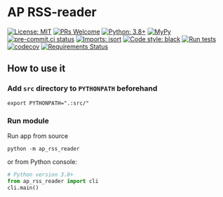 # AP RSS-reader

[![License: MIT](https://img.shields.io/badge/License-MIT-yellow.svg)](https://opensource.org/licenses/MIT)
[![PRs Welcome](https://img.shields.io/badge/PRs-welcome-brightgreen.svg?style=flat-square)](http://makeapullrequest.com)
[![Python: 3.8+](https://img.shields.io/badge/Python-3.8+-blue.svg)](https://www.python.org/)
[![MyPy](https://img.shields.io/badge/MyPy-passing-success.svg)](https://mypy.readthedocs.io/en/stable/)
[![pre-commit.ci status](https://results.pre-commit.ci/badge/github/aplatkouski/ap-rss-reader/main.svg)](https://results.pre-commit.ci/latest/github/aplatkouski/ap-rss-reader/main)
[![Imports: isort](https://img.shields.io/badge/%20imports-isort-%231674b1?style=flat&labelColor=ef8336)](https://pycqa.github.io/isort/)
[![Code style: black](https://img.shields.io/badge/code%20style-black-000000.svg)](https://github.com/psf/black)
[![Run tests](https://github.com/aplatkouski/ap-rss-reader/workflows/Run%20tests/badge.svg)](https://github.com/aplatkouski/ap-rss-reader/actions?query=workflow%3A%22Run+tests%22+branch%3Amaster)
[![codecov](https://codecov.io/gh/aplatkouski/ap-rss-reader/branch/main/graph/badge.svg?token=FHs5Yrro0x)](https://codecov.io/gh/aplatkouski/ap-rss-reader)
[![Requirements Status](https://requires.io/github/aplatkouski/ap-rss-reader/requirements.svg?branch=main)](https://requires.io/github/aplatkouski/ap-rss-reader/requirements/?branch=main)

## How to use it

### Add `src` directory to `PYTHONPATH` beforehand

```shell
export PYTHONPATH=".:src/"
```

### Run module

Run app from source

```shell
python -m ap_rss_reader
```

or from Python console:

```python
# Python version 3.8+
from ap_rss_reader import cli
cli.main()
```

